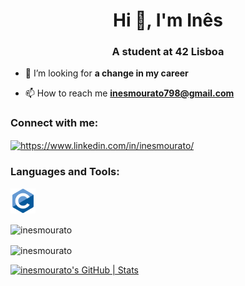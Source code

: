 <h1 align="center">Hi 👋, I'm Inês</h1>
<h3 align="center">A student at 42 Lisboa</h3>

- 🤝 I’m looking for **a change in my career**

- 📫 How to reach me **inesmourato798@gmail.com**

<h3 align="left">Connect with me:</h3>
<p align="left">
<a href="https://linkedin.com/in/https://www.linkedin.com/in/inesmourato/" target="blank"><img align="center" src="https://raw.githubusercontent.com/rahuldkjain/github-profile-readme-generator/master/src/images/icons/Social/linked-in-alt.svg" alt="https://www.linkedin.com/in/inesmourato/" height="30" width="40" /></a>
</p>

<h3 align="left">Languages and Tools:</h3>
<p align="left"> <a href="https://www.cprogramming.com/" target="_blank" rel="noreferrer"> <img src="https://raw.githubusercontent.com/devicons/devicon/master/icons/c/c-original.svg" alt="c" width="40" height="40"/> </a> </p>

<p><img align="center" src="https://github-readme-stats.vercel.app/api/top-langs?username=inesmourato&show_icons=true&locale=en&layout=compact" alt="inesmourato" /></p>

<p><img align="center" src="https://github-readme-streak-stats.herokuapp.com/?user=inesmourato&" alt="inesmourato" /></p>

[![inesmourato's GitHub | Stats](https://stats.quira.sh/inesmourato/github?theme=dark)](https://quira.sh?utm_source=widgets&utm_campaign=inesmourato)
